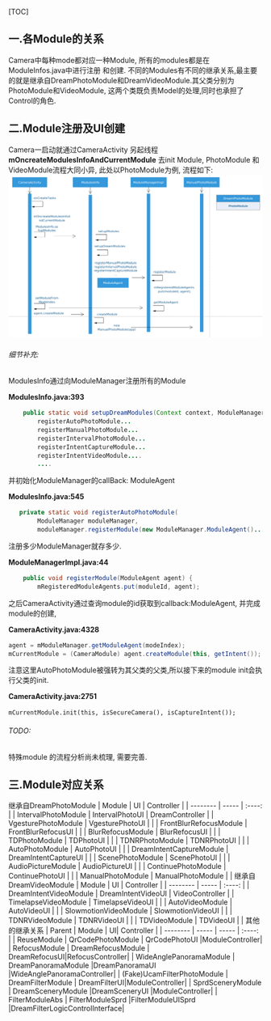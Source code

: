 [TOC]



## 一.各Module的关系

Camera中每种mode都对应一种Module, 所有的modules都是在ModuleInfos.java中进行注册
和创建. 不同的Modules有不同的继承关系,最主要的就是继承自DreamPhotoModule和DreamVideoModule.其父类分别为PhotoModule和VideoModule, 这两个类既负责Model的处理,同时也承担了Control的角色.

## 二.Module注册及UI创建

Camera一启动就通过CameraActivity 另起线程**mOncreateModulesInfoAndCurrentModule** 去init Module, PhotoModule 和VideoModule流程大同小异, 此处以PhotoModule为例, 流程如下:
![model init](https://raw.githubusercontent.com/kevinkissum/picture/master/module_init.png)


###### 细节补充:
ModulesInfo通过向ModuleManager注册所有的Module

**ModulesInfo.java:393**

```java
    public static void setupDreamModules(Context context, ModuleManager ,
		registerAutoPhotoModule...
		registerManualPhotoModule...
		registerIntervalPhotoModule...
		registerIntentCaptureModule...
		registerIntentVideoModule....
		....
```
并初始化ModuleManager的callBack: ModuleAgent

**ModulesInfo.java:545**

```java
   private static void registerAutoPhotoModule(
   		ModuleManager moduleManager, 
      	moduleManager.registerModule(new ModuleManager.ModuleAgent()...
```
注册多少ModuleManager就存多少.

**ModuleManagerImpl.java:44**

```java
    public void registerModule(ModuleAgent agent) {
        mRegisteredModuleAgents.put(moduleId, agent);
```
之后CameraActivity通过查询module的id获取到callback:ModuleAgent, 并完成module的创建, 

**CameraActivity.java:4328**

```java
agent = mModuleManager.getModuleAgent(modeIndex);
mCurrentModule = (CameraModule) agent.createModule(this, getIntent());
```
注意这里AutoPhotoModule被强转为其父类的父类,所以接下来的module init会执行父类的init.

**CameraActivity.java:2751**

` mCurrentModule.init(this, isSecureCamera(), isCaptureIntent()); `

###### TODO:
特殊module 的流程分析尚未梳理, 需要完善.

## 三.Module对应关系
 继承自DreamPhotoModule
| Module | UI | Controller |
| -------- | ----- | :----: |
| IntervalPhotoModule | IntervalPhotoUI | DreamController |
| VgesturePhotoModule | VgesturePhotoUI | |
| FrontBlurRefocusModule | FrontBlurRefocusUI | |
| BlurRefocusModule | BlurRefocusUI | |
| TDPhotoModule | TDPhotoUI | |
| TDNRPhotoModule | TDNRPhotoUI | |
| AutoPhotoModule | AutoPhotoUI | |
| DreamIntentCaptureModule | DreamIntentCaptureUI | |
| ScenePhotoModule | ScenePhotoUI | |
| AudioPictureModule | AudioPictureUI | |
| ContinuePhotoModule | ContinuePhotoUI | |
| ManualPhotoModule | ManualPhotoModule | |
继承自DreamVideoModule
| Module | UI | Controller |
| -------- | ----- | :----: |
| DreamIntentVideoModule | DreamIntentVideoUI | VideoController |
| TimelapseVideoModule | TimelapseVideoUI | |
| AutoVideoModule | AutoVideoUI | |
| SlowmotionVideoModule | SlowmotionVideoUI | |
| TDNRVideoModule | TDNRVideoUI | |
| TDVideoModule | TDVideoUI | |
其他的继承关系
| Parent | Module | UI| Controller |
| -------- | ----- | ----- | :----: |
| ReuseModule | QrCodePhotoModule | QrCodePhotoUI |ModuleController|
| RefocusModule | DreamRefocusModule | DreamRefocusUI|RefocusController|
| WideAnglePanoramaModule | DreamPanoramaModule |DreamPanoramaUI |WideAnglePanoramaController|
| (Fake)UcamFilterPhotoModule | DreamFilterModule | DreamFilterUI|ModuleController|
| SprdSceneryModule | DreamSceneryModule |DreamSceneryUI |ModuleController|
| FilterModuleAbs | FilterModuleSprd |FilterModuleUISprd |DreamFilterLogicControlInterface|





